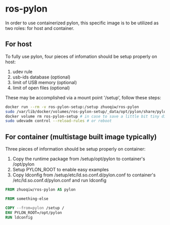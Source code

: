 # ros-pylon

In order to use containerized pylon, this specific image is to be utilized as two roles: for host and container.

## For host

To fully use pylon, four pieces of infomation should be setup properly on host:

1. udev rule
1. usb-ids database (optional)
1. limit of USB memory (optional)
1. limit of open files (optional)

These may be accomplished via a mount point '/setup', follow these steps:

```bash
docker run --rm -v ros-pylon-setup:/setup zhuoqiw/ros-pylon
sudo /var/lib/docker/volumes/ros-pylon-setup/_data/opt/pylon/share/pylon/setup-usb.sh # follow interactive instruction
docker volume rm ros-pylon-setup # in case to save a little bit tiny disk usage
sudo udevadm control --reload-rules # or reboot
```

## For container (multistage built image typically)

Three pieces of information should be setup properly on container:

1. Copy the runtime package from /setup/opt/pylon to container's /opt/pylon
1. Setup PYLON_ROOT to enable easy examples
1. Copy ldconfig from /setup/etc/ld.so.conf.d/pylon.conf to container's /etc/ld.so.conf.d/pylon.conf and run ldconfig

```Dockerfile
FROM zhuoqiw/ros-pylon AS pylon

FROM something-else

COPY --from=pylon /setup /
ENV PYLON_ROOT=/opt/pylon
RUN ldconfig
```
